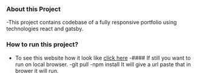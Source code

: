 ### About this Project
-This project contains codebase of a fully responsive portfolio using technologies react and gatsby.

### How to run this project?
- To see this website how it look like <a href = "https://mahipal.vercel.app/">click here</a>
-#### If still you want to run on local browser. 
-git pull
-npm install
It will give a url paste that in brower it will run.
